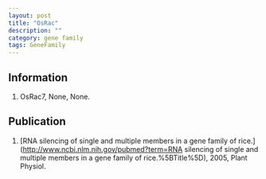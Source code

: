 ```yaml
---
layout: post
title: "OsRac"
description: ""
category: gene family
tags: GeneFamily
---
```


## Information
1. OsRac7, None, None.

## Publication
1. [RNA silencing of single and multiple members in a gene family of rice.](http://www.ncbi.nlm.nih.gov/pubmed?term=RNA silencing of single and multiple members in a gene family of rice.%5BTitle%5D), 2005, Plant Physiol.


